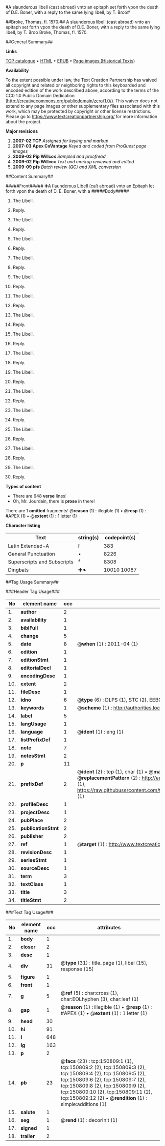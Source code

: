 #A slaunderous libell (cast abroad) vnto an epitaph set forth vpon the death of D.E. Boner, with a reply to the same lying libell, by T. Broo#

##Broke, Thomas, fl. 1570.##
A slaunderous libell (cast abroad) vnto an epitaph set forth vpon the death of D.E. Boner, with a reply to the same lying libell, by T. Broo
Broke, Thomas, fl. 1570.

##General Summary##

**Links**

[TCP catalogue](http://www.ota.ox.ac.uk/tcp/)  • 
[HTML](http://tei.it.ox.ac.uk/tcp/Texts-HTML/free/A73/A73566.html)  • 
[EPUB](http://tei.it.ox.ac.uk/tcp/Texts-EPUB/free/A73/A73566.epub) • 
[Page images (Historical Texts)](https://historicaltexts.jisc.ac.uk/eebo-99898975e)

**Availability**

To the extent possible under law, the Text Creation Partnership has waived all copyright and related or neighboring rights to this keyboarded and encoded edition of the work described above, according to the terms of the CC0 1.0 Public Domain Dedication (http://creativecommons.org/publicdomain/zero/1.0/). This waiver does not extend to any page images or other supplementary files associated with this work, which may be protected by copyright or other license restrictions. Please go to https://www.textcreationpartnership.org/ for more information about the project.

**Major revisions**

1. __2007-02__ __TCP__ *Assigned for keying and markup*
1. __2007-03__ __Apex CoVantage__ *Keyed and coded from ProQuest page images*
1. __2009-02__ __Pip Willcox__ *Sampled and proofread*
1. __2009-02__ __Pip Willcox__ *Text and markup reviewed and edited*
1. __2009-09__ __pfs__ *Batch review (QC) and XML conversion*

##Content Summary##

#####Front#####
✚A ſlaunderous Libell (caſt abroad) vnto an Epitaph ſet forth vpon the death of D. E. Boner, with a 
#####Body#####

1. The Libell.

1. Reply.

1. The Libell.

1. Reply.

1. The Libell.

1. Reply.

1. The Libell.

1. Reply.

1. The Libell.

1. Reply.

1. The Libell.

1. Reply.

1. The Libell.

1. Reply.

1. The Libell.

1. Reply.

1. The Libell.

1. Reply.

1. The Libell.

1. Reply.

1. The Libell.

1. Reply.

1. The Libell.

1. Reply.

1. The Libell.

1. Reply.

1. The Libell.

1. Reply.

1. The Libell.

1. Reply.

**Types of content**

  * There are 648 **verse** lines!
  * Oh, Mr. Jourdain, there is **prose** in there!

There are 1 **omitted** fragments! 
 @__reason__ (1) : illegible (1)  •  @__resp__ (1) : #APEX (1)  •  @__extent__ (1) : 1 letter (1)

**Character listing**


|Text|string(s)|codepoint(s)|
|---|---|---|
|Latin Extended-A|ſ|383|
|General Punctuation|•|8226|
|Superscripts             and Subscripts|⁴|8308|
|Dingbats|✚❧|10010 10087|

##Tag Usage Summary##

###Header Tag Usage###

|No|element name|occ|attributes|
|---|---|---|---|
|1.|__author__|2||
|2.|__availability__|1||
|3.|__biblFull__|1||
|4.|__change__|5||
|5.|__date__|8| @__when__ (1) : 2011-04 (1)|
|6.|__edition__|1||
|7.|__editionStmt__|1||
|8.|__editorialDecl__|1||
|9.|__encodingDesc__|1||
|10.|__extent__|2||
|11.|__fileDesc__|1||
|12.|__idno__|6| @__type__ (6) : DLPS (1), STC (2), EEBO-CITATION (1), PROQUEST (1), VID (1)|
|13.|__keywords__|1| @__scheme__ (1) : http://authorities.loc.gov/ (1)|
|14.|__label__|5||
|15.|__langUsage__|1||
|16.|__language__|1| @__ident__ (1) : eng (1)|
|17.|__listPrefixDef__|1||
|18.|__note__|7||
|19.|__notesStmt__|2||
|20.|__p__|11||
|21.|__prefixDef__|2| @__ident__ (2) : tcp (1), char (1)  •  @__matchPattern__ (2) : ([0-9\-]+):([0-9IVX]+) (1), (.+) (1)  •  @__replacementPattern__ (2) : http://eebo.chadwyck.com/downloadtiff?vid=$1&page=$2 (1), https://raw.githubusercontent.com/textcreationpartnership/Texts/master/tcpchars.xml#$1 (1)|
|22.|__profileDesc__|1||
|23.|__projectDesc__|1||
|24.|__pubPlace__|2||
|25.|__publicationStmt__|2||
|26.|__publisher__|2||
|27.|__ref__|1| @__target__ (1) : http://www.textcreationpartnership.org/docs/. (1)|
|28.|__revisionDesc__|1||
|29.|__seriesStmt__|1||
|30.|__sourceDesc__|1||
|31.|__term__|3||
|32.|__textClass__|1||
|33.|__title__|3||
|34.|__titleStmt__|2||


###Text Tag Usage###

|No|element name|occ|attributes|
|---|---|---|---|
|1.|__body__|1||
|2.|__closer__|2||
|3.|__desc__|1||
|4.|__div__|31| @__type__ (31) : title_page (1), libel (15), response (15)|
|5.|__figure__|1||
|6.|__front__|1||
|7.|__g__|5| @__ref__ (5) : char:cross (1), char:EOLhyphen (3), char:leaf (1)|
|8.|__gap__|1| @__reason__ (1) : illegible (1)  •  @__resp__ (1) : #APEX (1)  •  @__extent__ (1) : 1 letter (1)|
|9.|__head__|30||
|10.|__hi__|91||
|11.|__l__|648||
|12.|__lg__|163||
|13.|__p__|2||
|14.|__pb__|23| @__facs__ (23) : tcp:150809:1 (1), tcp:150809:2 (2), tcp:150809:3 (2), tcp:150809:4 (2), tcp:150809:5 (2), tcp:150809:6 (2), tcp:150809:7 (2), tcp:150809:8 (2), tcp:150809:9 (2), tcp:150809:10 (2), tcp:150809:11 (2), tcp:150809:12 (2)  •  @__rendition__ (1) : simple:additions (1)|
|15.|__salute__|1||
|16.|__seg__|1| @__rend__ (1) : decorInit (1)|
|17.|__signed__|1||
|18.|__trailer__|2||
